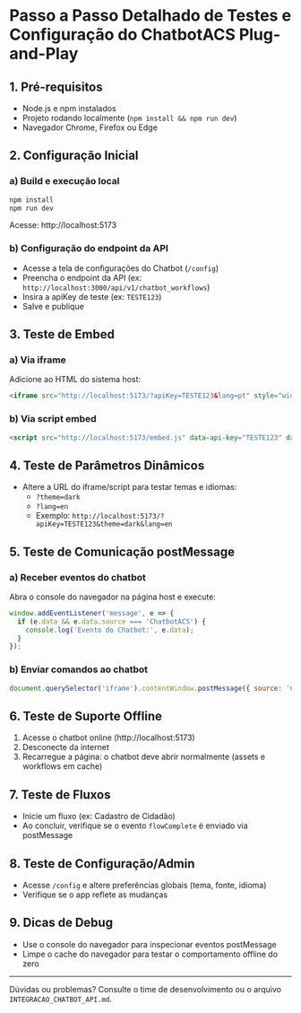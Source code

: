 # Passo a Passo Detalhado de Testes e Configuração do ChatbotACS Plug-and-Play

## 1. Pré-requisitos
- Node.js e npm instalados
- Projeto rodando localmente (`npm install && npm run dev`)
- Navegador Chrome, Firefox ou Edge

## 2. Configuração Inicial
### a) Build e execução local
```sh
npm install
npm run dev
```
Acesse: http://localhost:5173

### b) Configuração do endpoint da API
- Acesse a tela de configurações do Chatbot (`/config`)
- Preencha o endpoint da API (ex: `http://localhost:3000/api/v1/chatbot_workflows`)
- Insira a apiKey de teste (ex: `TESTE123`)
- Salve e publique

## 3. Teste de Embed
### a) Via iframe
Adicione ao HTML do sistema host:
```html
<iframe src="http://localhost:5173/?apiKey=TESTE123&lang=pt" style="width:100%;height:600px;border:none;" title="ChatbotACS"></iframe>
```
### b) Via script embed
```html
<script src="http://localhost:5173/embed.js" data-api-key="TESTE123" data-lang="pt"></script>
```

## 4. Teste de Parâmetros Dinâmicos
- Altere a URL do iframe/script para testar temas e idiomas:
  - `?theme=dark`
  - `?lang=en`
  - Exemplo: `http://localhost:5173/?apiKey=TESTE123&theme=dark&lang=en`

## 5. Teste de Comunicação postMessage
### a) Receber eventos do chatbot
Abra o console do navegador na página host e execute:
```js
window.addEventListener('message', e => {
  if (e.data && e.data.source === 'ChatbotACS') {
    console.log('Evento do Chatbot:', e.data);
  }
});
```
### b) Enviar comandos ao chatbot
```js
document.querySelector('iframe').contentWindow.postMessage({ source: 'ChatbotACSHost', type: 'reset' }, '*');
```

## 6. Teste de Suporte Offline
1. Acesse o chatbot online (http://localhost:5173)
2. Desconecte da internet
3. Recarregue a página: o chatbot deve abrir normalmente (assets e workflows em cache)

## 7. Teste de Fluxos
- Inicie um fluxo (ex: Cadastro de Cidadão)
- Ao concluir, verifique se o evento `flowComplete` é enviado via postMessage

## 8. Teste de Configuração/Admin
- Acesse `/config` e altere preferências globais (tema, fonte, idioma)
- Verifique se o app reflete as mudanças

## 9. Dicas de Debug
- Use o console do navegador para inspecionar eventos postMessage
- Limpe o cache do navegador para testar o comportamento offline do zero

---

Dúvidas ou problemas? Consulte o time de desenvolvimento ou o arquivo `INTEGRACAO_CHATBOT_API.md`.

